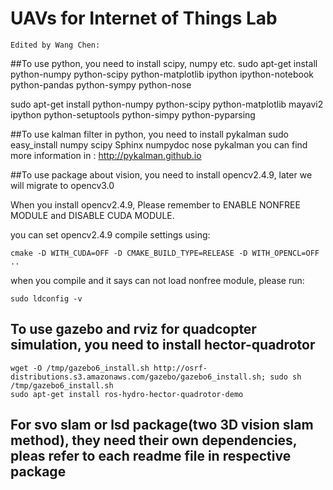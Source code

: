 # UAVs for Internet of Things Lab
	Edited by Wang Chen:

##To use python, you need to install scipy, numpy etc.
sudo apt-get install python-numpy python-scipy python-matplotlib ipython ipython-notebook python-pandas python-sympy python-nose

sudo apt-get install python-numpy python-scipy python-matplotlib mayavi2 ipython python-setuptools python-simpy python-pyparsing

##To use kalman filter in python, you need to install pykalman
 	sudo easy_install numpy scipy Sphinx numpydoc nose pykalman
 	you can find more information in : http://pykalman.github.io

##To use package about vision, you need to install opencv2.4.9, later we will migrate to opencv3.0

When you install opencv2.4.9, Please remember to ENABLE NONFREE MODULE and DISABLE CUDA MODULE.

you can set opencv2.4.9 compile settings using: 

	cmake -D WITH_CUDA=OFF -D CMAKE_BUILD_TYPE=RELEASE -D WITH_OPENCL=OFF ..

when you compile and it says can not load nonfree module, please run:

	sudo ldconfig -v

## To use gazebo and rviz for quadcopter simulation, you need to install hector-quadrotor
	wget -O /tmp/gazebo6_install.sh http://osrf-distributions.s3.amazonaws.com/gazebo/gazebo6_install.sh; sudo sh /tmp/gazebo6_install.sh
	sudo apt-get install ros-hydro-hector-quadrotor-demo

## For svo slam or lsd package(two 3D vision slam method), they need their own dependencies, pleas refer to each readme file in respective package




